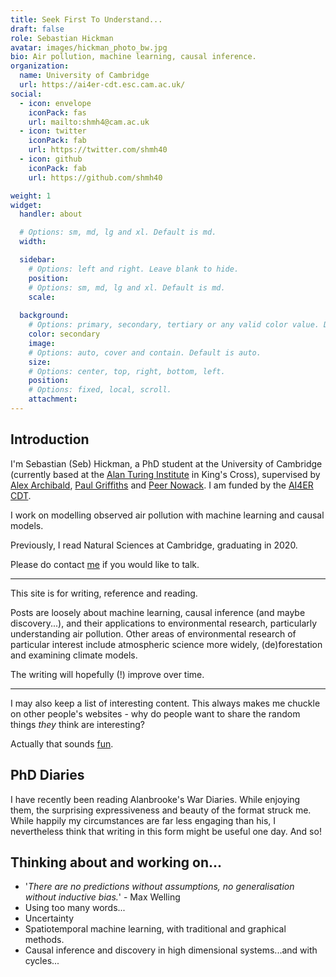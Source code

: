 ```yaml
---
title: Seek First To Understand...
draft: false
role: Sebastian Hickman
avatar: images/hickman_photo_bw.jpg
bio: Air pollution, machine learning, causal inference.
organization:
  name: University of Cambridge
  url: https://ai4er-cdt.esc.cam.ac.uk/
social:
  - icon: envelope
    iconPack: fas
    url: mailto:shmh4@cam.ac.uk
  - icon: twitter
    iconPack: fab
    url: https://twitter.com/shmh40
  - icon: github
    iconPack: fab
    url: https://github.com/shmh40

weight: 1
widget:
  handler: about

  # Options: sm, md, lg and xl. Default is md.
  width:

  sidebar:
    # Options: left and right. Leave blank to hide.
    position:
    # Options: sm, md, lg and xl. Default is md.
    scale:
  
  background:
    # Options: primary, secondary, tertiary or any valid color value. Default is primary.
    color: secondary
    image:
    # Options: auto, cover and contain. Default is auto.
    size:
    # Options: center, top, right, bottom, left.
    position:
    # Options: fixed, local, scroll.
    attachment: 
---
```


## Introduction

I'm Sebastian (Seb) Hickman, a PhD student at the University of Cambridge (currently based at the [Alan Turing Institute](https://www.turing.ac.uk/) in King's Cross), supervised by [Alex Archibald](https://www.ch.cam.ac.uk/person/ata27), [Paul Griffiths](https://www.ch.cam.ac.uk/person/ptg21) and [Peer Nowack](https://research-portal.uea.ac.uk/en/persons/peer-nowack). I am funded by the [AI4ER CDT](https://ai4er-cdt.esc.cam.ac.uk/).

I work on modelling observed air pollution with machine learning and causal models.

Previously, I read Natural Sciences at Cambridge, graduating in 2020.

Please do contact [me](mailto:shmh4@cam.ac.uk) if you would like to talk.

***

This site is for writing, reference and reading.

Posts are loosely about machine learning, causal inference (and maybe discovery...), and their applications to environmental research, particularly understanding air pollution. Other areas of environmental research of particular interest include atmospheric science more widely, (de)forestation and examining climate models.

The writing will hopefully (!) improve over time.

***

I may also keep a list of interesting content. This always makes me chuckle on other people's websites - why do people want to share the random things *they* think are interesting?

Actually that sounds [fun](https://shmh40.github.io/sui-generis/).

## PhD Diaries

I have recently been reading Alanbrooke's War Diaries. While enjoying them, the surprising expressiveness and beauty of the format struck me. While happily my circumstances are far less engaging than his, I nevertheless think that writing in this form might be useful one day. And so!

## Thinking about and working on...

- '*There are no predictions without assumptions, no generalisation without inductive bias.*' - Max Welling
- Using too many words...
- Uncertainty
- Spatiotemporal machine learning, with traditional and graphical methods.
- Causal inference and discovery in high dimensional systems...and with cycles...
